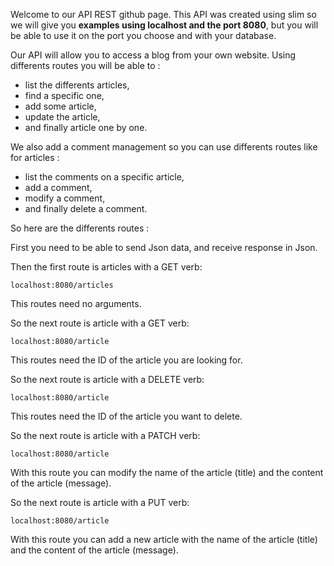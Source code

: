 Welcome to our API REST github page.
This API was created using slim so we will give you <strong>examples using localhost and the port 8080</strong>, but you will be able to use it on the port you choose and with your database.

Our API will allow you to access a blog from your own website.
Using differents routes you will be able to :
  - list the differents articles,
  - find a specific one,
  - add some article,
  - update the article,
  - and finally article one by one.

We also add a comment management so you can use differents routes like for articles :
  - list the comments on a specific article,
  - add a comment,
  - modify a comment,
  - and finally delete a comment.

So here are the differents routes :

First you need to be able to send Json data, and receive response in Json.


Then the first route is articles with a GET verb:
```
localhost:8080/articles
```
This routes need no arguments.



So the next route is article with a GET verb:
```
localhost:8080/article
```
This routes need the ID of the article you are looking for.



So the next route is article with a DELETE verb:
```
localhost:8080/article
```
This routes need the ID of the article you want to delete.



So the next route is article with a PATCH verb:
```
localhost:8080/article
```
With this route you can modify the name of the article (title) and the content of the article (message).



So the next route is article with a PUT verb:
```
localhost:8080/article
```
With this route you can add a new article with the name of the article (title) and the content of the article (message).
